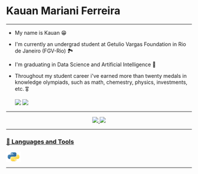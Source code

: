 # Kauan Mariani Ferreira
---

- My name is Kauan 😁
- I'm currently an undergrad student at Getulio Vargas Foundation in Rio de Janeiro (FGV-Rio) 🏞️
- I'm graduating in Data Science and Artificial Intelligence 🎲
- Throughout my student career i've earned more than twenty medals in knowledge olympiads, such as math, chemestry, physics, investments, etc. 🎖️

  <a href="https://www.linkedin.com/in/kauan-ferreira/" target="_blank"><img src="https://img.shields.io/badge/-LinkedIn-%230077B5?style=for-the-badge&logo=linkedin&logoColor=white" target="_blank"></a> 
    <a href = "mailto:kauan.ferreira@hotmail.com"><img src="https://img.shields.io/badge/-Gmail-%23333?style=for-the-badge&logo=gmail&logoColor=white" target="_blank"></a>

---
<div>
  <p align = center>
    <a href = "https://github.com/kauanmaf">
    <img height = "200em" src = "https://github-readme-stats.vercel.app/api?username=kauanmaf&show_icons=true&theme=highcontrast">
    <img height = "200em" src = "https://github-readme-stats.vercel.app/api/top-langs/?username=kauanmaf&layout=compact&theme=highcontrast">
  </p>
</div>

---
### 🧰 Languages and Tools

<img align="center" alt="Rafa-Python" height="30" width="40" src="https://raw.githubusercontent.com/devicons/devicon/master/icons/python/python-original.svg">

---
